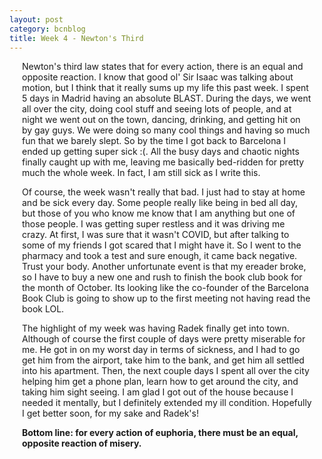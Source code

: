 ```yaml
---
layout: post
category: bcnblog
title: Week 4 - Newton's Third
---
```


<div style="margin-left:20px;margin-right:20px">
  
<p> Newton's third law states that for every action, there is an equal and opposite reaction. I know that good ol' Sir Isaac was talking about motion, but I think that it really sums up my life this past week. I spent 5 days in Madrid having an absolute BLAST. During the days, we went all over the city, doing cool stuff and seeing lots of people, and at night we went out on the town, dancing, drinking, and getting hit on by gay guys. We were doing so many cool things and having so much fun that we barely slept. So by the time I got back to Barcelona I ended up getting super sick :(. All the busy days and chaotic nights finally caught up with me, leaving me basically bed-ridden for pretty much the whole week. In fact, I am still sick as I write this. </p>

<p> Of course, the week wasn't really that bad. I just had to stay at home and be sick every day. Some people really like being in bed all day, but those of you who know me know that I am anything but one of those people. I was getting super restless and it was driving me crazy. At first, I was sure that it wasn't COVID, but after talking to some of my friends I got scared that I might have it. So I went to the pharmacy and took a test and sure enough, it came back negative. Trust your body. Another unfortunate event is that my ereader broke, so I have to buy a new one and rush to finish the book club book for the month of October. Its looking like the co-founder of the Barcelona Book Club is going to show up to the first meeting not having read the book LOL. </p>

<p> The highlight of my week was having Radek finally get into town. Although of course the first couple of days were pretty miserable for me. He got in on my worst day in terms of sickness, and I had to go get him from the airport, take him to the bank, and get him all settled into his apartment. Then, the next couple days I spent all over the city helping him get a phone plan, learn how to get around the city, and taking him sight seeing. I am glad I got out of the house because I needed it mentally, but I definitely extended my ill condition. Hopefully I get better soon, for my sake and Radek's! </p>

<p> <b> Bottom line: for every action of euphoria, there must be an equal, opposite reaction of misery.</b> </p>
  
</div>
